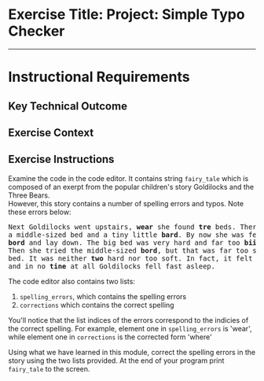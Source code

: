 # Exercise Title: Project: Simple Typo Checker
---
# Instructional Requirements
## Key Technical Outcome

## Exercise Context

## Exercise Instructions

Examine the code in the code editor.
It contains string <code>fairy_tale</code> which is composed of an exerpt from the popular children's story Goldilocks and the Three Bears. <br>
However, this story contains a number of spelling errors and typos. Note these errors below: </b>

<pre>
Next Goldilocks went upstairs, <b>wear</b> she found <b>tre</b> beds. There was a great big <b>bord</b>, 
a middle-sized bed and a tiny little <b>bard</b>. By now she was feeling rather tired. so she climbed into the big 
<b>bord</b> and lay down. The big bed was very hard and far too <b>biig</b>. 
Then she tried the middle-sized <b>bord</b>, but that was far too soft. so she climbed into the tiny little 
bed. It was neither <b>two</b> hard nor too soft. In fact, it felt just <b>write</b>, all <b>crazy</b> and warm
and in no <b>tine</b> at all Goldilocks fell fast asleep.
</pre>

The code editor also contains two lists:

1. <code>spelling_errors</code>, which contains the spelling errors
2. <code>corrections</code> which contains the correct spelling

You'll notice that the list indices of the errors correspond to the indicies of the correct spelling. For example, element one in <code>spelling_errors</code> is 'wear', while element one in <code>corrections</code> is the corrected form 'where'

Using what we have learned in this module, correct the spelling errors in the story using the two lists provided.
At the end of your program print <code>fairy_tale</code> to the screen.

